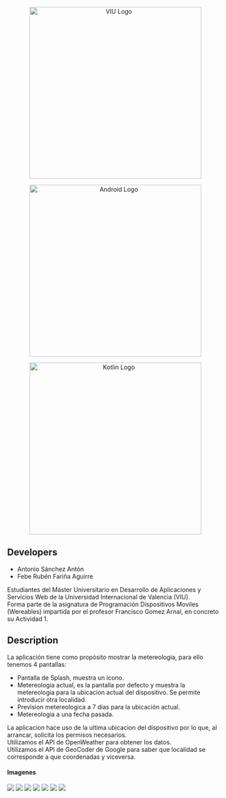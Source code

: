 <span>
<p align="center"><a href="https://www.universidadviu.com/es/" target="_blank"><img src="https://upload.wikimedia.org/wikipedia/commons/f/f8/Logo_VIU.png" width="400" alt="VIU Logo"></a></p>

<p align="center"><a href="https://www.android.com" target="_blank"><img src="https://upload.wikimedia.org/wikipedia/commons/3/3e/Android_logo_2023.svg" width="400" alt="Android Logo"></a></p>

<p align="center"><a href="https://kotlinlang.org/" target="_blank"><img src="https://developer.android.com/static/codelabs/basic-android-kotlin-compose-first-program/img/840cee8b164c10b_1920.png?hl=es-419" width="400" alt="Kotlin Logo"></a></p>


</span>

## Developers

  - Antonio Sánchez Antón
  - Febe Rubén Fariña Aguirre

Estudiantes del Máster Universitario en Desarrollo de Aplicaciones y Servicios Web de la Universidad Internacional de Valencia (VIU).  
Forma parte de la asignatura de Programación Dispositivos Moviles (Wereables) impartida por el profesor Francisco Gomez Arnal, en concreto su Actividad 1. 

## Description 
La aplicación tiene como propósito mostrar la metereologia, para ello tenemos 4 pantallas:
  - Pantalla de Splash, muestra un icono.
  - Metereologia actual, es la pantalla por defecto y muestra la metereologia para la ubicacion actual del dispositivo.
    Se permite introducir otra localidad.
  - Prevision metereologica a 7 dias para la ubicación actual.
  - Metereologia a una fecha pasada.

La aplicacion hace uso de la ultima ubicacion del dispositivo por lo que, al arrancar, solicita los permisos necesarios.  
Utilizamos el API de OpenWeather para obtener los datos.  
Utilizamos el API de GeoCoder de Google para saber que localidad se corresponde a que coordenadas y viceversa.


#### Imagenes
   <img src="https://github.com/user-attachments/assets/2d47a747-2b5c-4395-919d-8c62a7059e2d" />  
   <img src="https://github.com/user-attachments/assets/cc6e7f22-a717-4d58-9a1c-0c3c982c9d8a" />  
   <img src="https://github.com/user-attachments/assets/2a27d908-479a-47cf-b51c-32880ec50e79" />
   <img src="https://github.com/user-attachments/assets/6cd4c344-5e3e-4605-8e81-7b2d9e4d8c1d" /> 
   <img src="https://github.com/user-attachments/assets/7c662ab9-7b7e-4ade-80d2-8d32b7255e2d" /> 
   <img src="https://github.com/user-attachments/assets/b3ae2464-f140-4e09-8721-a28877e6f7ba" /> 
   <img src="https://github.com/user-attachments/assets/b3ae2464-f140-4e09-8721-a28877e6f7ba" /> 
